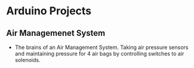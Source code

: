 # Arduino Projects

## Air Managemenet System

- The brains of an Air Management System. Taking air pressure sensors and maintaining pressure for 4 air bags by controlling switches to air solenoids.
